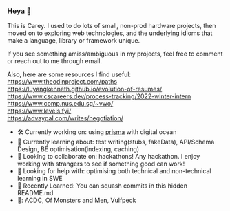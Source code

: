 ### Heya 👋 
This is Carey. I used to do lots of small, non-prod hardware projects, then moved on to exploring web technologies, and the underlying idioms that make a language, library or framework unique. 

If you see something amiss/ambiguous in my projects, feel free to comment or reach out to me through email.

Also, here are some resources I find useful: <br />
https://www.theodinproject.com/paths <br />
https://luyangkenneth.github.io/evolution-of-resumes/ <br />
https://www.cscareers.dev/process-tracking/2022-winter-intern <br />
https://www.comp.nus.edu.sg/~vwo/ <br />
https://www.levels.fyi/ <br />
https://advaypal.com/writes/negotiation/ 


- 🛠️ Currently working on: using [prisma](https://www.prisma.io/docs/concepts) with digital ocean
- 🌱 Currently learning about: test writing(stubs, fakeData), API/Schema Design, BE optimisation(indexing, caching)
- 👯 Looking to collaborate on: hackathons! Any hackathon. I enjoy working with strangers to see if something good can work!
- 🤔 Looking for help with: optimising both technical and non-technical learning in SWE
- 📖 Recently Learned: You can squash commits in this hidden README.md
- 🎵: ACDC, Of Monsters and Men, Vulfpeck
